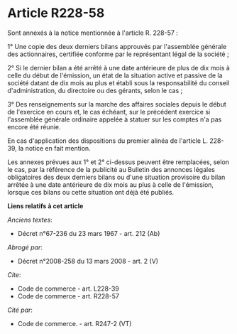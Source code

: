 # Article R228-58

Sont annexés à la notice mentionnée à l'article R. 228-57 : 

1° Une copie des deux derniers bilans approuvés par l'assemblée générale des actionnaires, certifiée conforme par le
représentant légal de la société ; 

2° Si le dernier bilan a été arrêté à une date antérieure de plus de dix mois à celle du début de l'émission, un état de la
situation active et passive de la société datant de dix mois au plus et établi sous la responsabilité du conseil
d'administration, du directoire ou des gérants, selon le cas ; 

3° Des renseignements sur la marche des affaires sociales depuis le début de l'exercice en cours et, le cas échéant, sur le
précédent exercice si l'assemblée générale ordinaire appelée à statuer sur les comptes n'a pas encore été réunie. 

En cas d'application des dispositions du premier alinéa de l'article L. 228-39, la notice en fait mention. 

Les annexes prévues aux 1° et 2° ci-dessus peuvent être remplacées, selon le cas, par la référence de la publicité au
Bulletin des annonces légales obligatoires des deux derniers bilans ou d'une situation provisoire du bilan arrêtée à une date
antérieure de dix mois au plus à celle de l'émission, lorsque ces bilans ou cette situation ont déjà été publiés.

**Liens relatifs à cet article**

_Anciens textes_:

  - Décret n°67-236 du 23 mars 1967 - art. 212 (Ab)

_Abrogé par_:

  - Décret n°2008-258 du 13 mars 2008 - art. 2 (V)

_Cite_:

  - Code de commerce - art. L228-39
  - Code de commerce - art. R228-57

_Cité par_:

  - Code de commerce. - art. R247-2 (VT)
